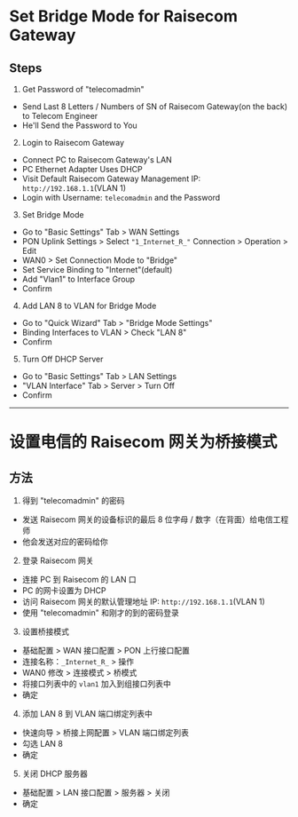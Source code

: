 # Set Bridge Mode for Raisecom Gateway

## Steps
1. Get Password of "telecomadmin"

  * Send Last 8 Letters / Numbers of SN of Raisecom Gateway(on the back) to Telecom Engineer
  * He'll Send the Password to You

2. Login to Raisecom Gateway

  * Connect PC to Raisecom Gateway's LAN
  * PC Ethernet Adapter Uses DHCP
  * Visit Default Raisecom Gateway Management IP: `http://192.168.1.1`(VLAN 1)
  * Login with Username: `telecomadmin` and the Password

3. Set Bridge Mode

  * Go to "Basic Settings" Tab > WAN Settings
  * PON Uplink Settings > Select `"1_Internet_R_"` Connection > Operation > Edit
  * WAN0 > Set Connection Mode to "Bridge"
  * Set Service Binding to "Internet"(default)
  * Add "Vlan1" to Interface Group
  * Confirm

4. Add LAN 8 to VLAN for Bridge Mode

  * Go to "Quick Wizard" Tab > "Bridge Mode Settings"
  * Binding Interfaces to VLAN > Check "LAN 8"
  * Confirm

5. Turn Off DHCP Server

  * Go to "Basic Settings" Tab > LAN Settings
  * "VLAN Interface" Tab > Server > Turn Off
  * Confirm

------

# 设置电信的 Raisecom 网关为桥接模式

## 方法
1. 得到 "telecomadmin" 的密码

  * 发送 Raisecom 网关的设备标识的最后 8 位字母 / 数字（在背面）给电信工程师
  * 他会发送对应的密码给你

2. 登录 Raisecom 网关

  * 连接 PC 到 Raisecom 的 LAN 口
  * PC 的网卡设置为 DHCP
  * 访问 Raisecom 网关的默认管理地址 IP: `http://192.168.1.1`(VLAN 1)
  * 使用 "telecomadmin" 和刚才的到的密码登录

3. 设置桥接模式

  * 基础配置 > WAN 接口配置 > PON 上行接口配置
  * 连接名称：`_Internet_R_` > 操作
  * WAN0 修改 > 连接模式 > 桥模式
  * 将接口列表中的 `vlan1` 加入到组接口列表中
  * 确定

4. 添加 LAN 8 到 VLAN 端口绑定列表中

  * 快速向导 > 桥接上网配置 > VLAN 端口绑定列表
  * 勾选 LAN 8
  * 确定

5. 关闭 DHCP 服务器

  * 基础配置 > LAN 接口配置 > 服务器 > 关闭
  * 确定
